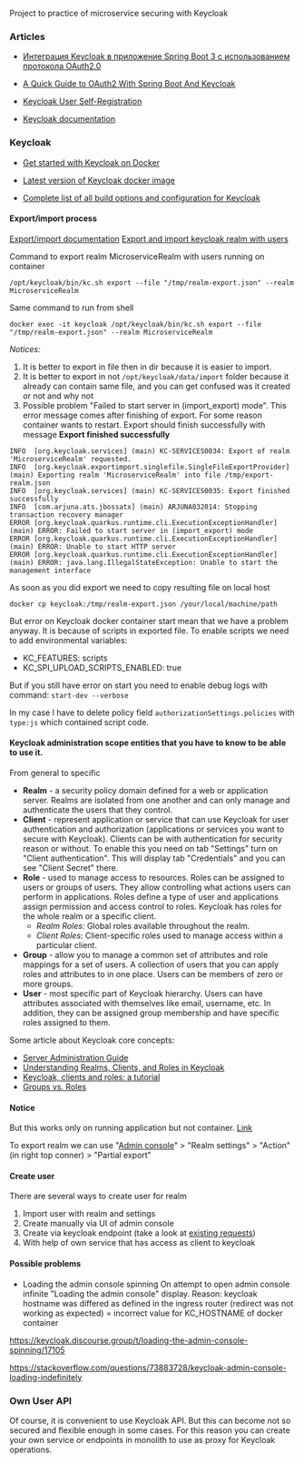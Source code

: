 Project to practice of microservice securing with Keycloak


### Articles

* [Интеграция Keycloak в приложение Spring Boot 3 с использованием протокола OAuth2.0](https://habr.com/ru/companies/axenix/articles/780422/)

* [A Quick Guide to OAuth2 With Spring Boot And Keycloak](https://www.baeldung.com/spring-boot-keycloak)

* [Keycloak User Self-Registration](https://www.baeldung.com/keycloak-user-registration)

* [Keycloak documentation](https://wjw465150.gitbooks.io/keycloak-documentation/content/index.html)


### Keycloak

* [Get started with Keycloak on Docker](https://www.keycloak.org/getting-started/getting-started-docker)

* [Latest version of Keycloak docker image](https://quay.io/keycloak/keycloak)

* [Complete list of all build options and configuration for Keycloak](https://www.keycloak.org/server/all-config)

#### Export/import process 

[Export/import documentation](https://www.keycloak.org/server/importExport)
[Export and import keycloak realm with users](https://simonscholz.dev/tutorials/keycloak-realm-export-import)

Command to export realm MicroserviceRealm with users running on container
```shell
/opt/keycloak/bin/kc.sh export --file "/tmp/realm-export.json" --realm MicroserviceRealm
```

Same command to run from shell
```shell
docker exec -it keycloak /opt/keycloak/bin/kc.sh export --file "/tmp/realm-export.json" --realm MicroserviceRealm
```

_Notices:_ 

1. It is better to export in file then in dir because it is easier to import.
2. It is better to export in not `/opt/keycloak/data/import` folder because it already can contain same file, and you can get confused was it created or not and why not 
3. Possible problem "Failed to start server in (import_export) mode". This error message comes after finishing of export. For some reason container wants to restart. Export should finish successfully with message **Export finished successfully**

```idea log
INFO  [org.keycloak.services] (main) KC-SERVICES0034: Export of realm 'MicroserviceRealm' requested.
INFO  [org.keycloak.exportimport.singlefile.SingleFileExportProvider] (main) Exporting realm 'MicroserviceRealm' into file /tmp/export-realm.json
INFO  [org.keycloak.services] (main) KC-SERVICES0035: Export finished successfully
INFO  [com.arjuna.ats.jbossatx] (main) ARJUNA032014: Stopping transaction recovery manager
ERROR [org.keycloak.quarkus.runtime.cli.ExecutionExceptionHandler] (main) ERROR: Failed to start server in (import_export) mode
ERROR [org.keycloak.quarkus.runtime.cli.ExecutionExceptionHandler] (main) ERROR: Unable to start HTTP server
ERROR [org.keycloak.quarkus.runtime.cli.ExecutionExceptionHandler] (main) ERROR: java.lang.IllegalStateException: Unable to start the management interface
```

As soon as you did export we need to copy resulting file on local host
```shell
docker cp keycloak:/tmp/realm-export.json /your/local/machine/path
```

But error on Keycloak docker container start mean that we have a problem anyway. It is because of scripts in exported file. To enable scripts we need to add environmental variables:
 * KC_FEATURES: scripts
 * KC_SPI_UPLOAD_SCRIPTS_ENABLED: true

But if you still have error on start you need to enable debug logs with command: `start-dev --verbose`

In my case I have to delete policy field `authorizationSettings.policies` with `type:js` which contained script code.

#### Keycloak administration scope entities that you have to know to be able to use it.

From general to specific

* **Realm** - a security policy domain defined for a web or application server. Realms are isolated from one another and can only manage and authenticate the users that they control. 
* **Client** - represent application or service that can use Keycloak for user authentication and authorization (applications or services you want to secure with Keycloak). Clients can be with authentication for security reason or without. To enable this you need on tab "Settings" turn on "Client authentication". This will display tab "Credentials" and you can see "Client Secret" there. 
* **Role** - used to manage access to resources. Roles can be assigned to users or groups of users. They allow controlling what actions users can perform in applications. Roles define a type of user and applications assign permission and access control to roles. Keycloak has roles for the whole realm or a specific client.
  * _Realm Roles_: Global roles available throughout the realm.
  * _Client Roles_: Client-specific roles used to manage access within a particular client. 
* **Group** - allow you to manage a common set of attributes and role mappings for a set of users. A collection of users that you can apply roles and attributes to in one place. Users can be members of zero or more groups.
* **User** - most specific part of Keycloak hierarchy. Users can have attributes associated with themselves like email, username, etc. In addition, they can be assigned group membership and have specific roles assigned to them. 

Some article about Keycloak core concepts:

* [Server Administration Guide](https://www.keycloak.org/docs/latest/server_admin/)
* [Understanding Realms, Clients, and Roles in Keycloak](https://mi-do.medium.com/understanding-realms-clients-and-roles-in-keycloak-c88a6e57d74f)
* [Keycloak, clients and roles: a tutorial](https://tomas-pinto.medium.com/keycloak-clients-and-roles-a-tutorial-b334147f1dbd)
* [Groups vs. Roles](https://wjw465150.gitbooks.io/keycloak-documentation/content/server_admin/topics/groups/groups-vs-roles.html)


#### Notice

But this works only on running application but not container. [Link](https://github.com/keycloak/keycloak/issues/20442)

To export realm we can use "[Admin console](http://localhost:8070/admin/master/console/)" > "Realm settings" > "Action" (in right top conner) > "Partial export"

#### Create user

There are several ways to create user for realm
1. Import user with realm and settings
2. Create manually via UI of admin console
3. Create via keycloak endpoint (take a look at [existing requests](./scratches/steps.http))
4. With help of own service that has access as client to keycloak 

#### Possible problems

* Loading the admin console spinning
  On attempt to open admin console infinite "Loading the admin console" display. 
  Reason: keycloak hostname was differed as defined in the ingress router (redirect was not working as expected) = incorrect value for KC_HOSTNAME of docker container

https://keycloak.discourse.group/t/loading-the-admin-console-spinning/17105

https://stackoverflow.com/questions/73883728/keycloak-admin-console-loading-indefinitely

### Own User API
Of course, it is convenient to use Keycloak API. But this can become not so secured and flexible enough in some cases. For this reason you can create your own service or endpoints in monolith to use as proxy for Keycloak operations.